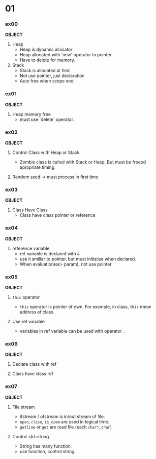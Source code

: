 # 01

### ex00
**OBJECT**

1. Heap 
	- Heap is dynamic allocator
	- Heap allocated with 'new' operator to pointer
	- Have to delete for memory.
2. Stack
	- Stack is allocated at first
	- Not use pointer, just declaration
	- Auto free when scope end.
	
### ex01
**OBJECT**

1. Heap memory free
	- must use 'delete' operator.

### ex02
**OBJECT**

1. Control Class with Heap or Stack
	- Zombie class is called with Stack or Heap, But must be freeed apropriate timing.

2. Random seed -> must process in first time

### ex03
**OBJECT**

1. Class Have Class
	- Class have class pointer or reference

### ex04
**OBJECT**

1. reference variable
	- ref variable is declared with `&`
	- use it smillar to pointer, but must initialize when declared.
	- When evaluation(ex> param), not use pointer.

### ex05
**OBJECT**

1. `this` operator
	- `this` operator is pointer of own. For example, in class, `this` mean address of class.

2. Use ref variable
	- variables in ref variable can be used with operator `.`

### ex06
**OBJECT**

1. Declare class with ref

2. Class have class ref

### ex07
**OBJECT**

1. File stream
	- ifstream / ofstream is in/out stream of file.
	- `open`, `close`, `is_open` are used in logical time.
	- `getline` or `get` are read file (each `char*`, `char`)

2. Control std::string
	- String has many function.
	- use function, control string.